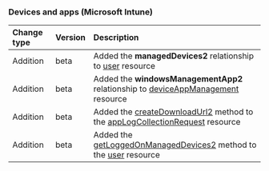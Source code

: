 ### Devices and apps (Microsoft Intune)

| **Change type** | **Version** | **Description** |
|:---|:---|:---|
|Addition|beta|Added the **managedDevices2** relationship to [user](/graph/api/resources/user?view=graph-rest-beta) resource|
|Addition|beta|Added the **windowsManagementApp2** relationship to [deviceAppManagement](/graph/api/resources/intune-deviceAppManagement?view=graph-rest-beta) resource|
|Addition|beta|Added the [createDownloadUrl2](/graph/api/intune-appLogCollectionRequest-createDownloadUrl2?view=graph-rest-beta) method to the [appLogCollectionRequest](/graph/api/resources/intune-appLogCollectionRequest?view=graph-rest-beta) resource|
|Addition|beta|Added the [getLoggedOnManagedDevices2](/graph/api/user-getLoggedOnManagedDevices2?view=graph-rest-beta) method to the [user](/graph/api/resources/user?view=graph-rest-beta) resource|
